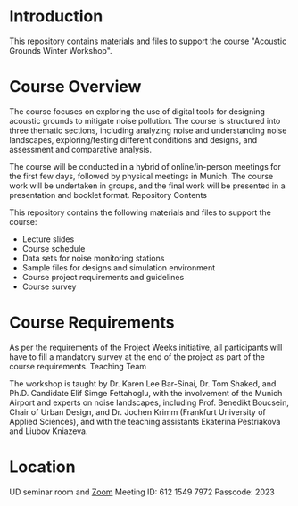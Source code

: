 # Introduction

This repository contains materials and files to support the course "Acoustic Grounds Winter Workshop".

# Course Overview
The course focuses on exploring the use of digital tools for designing acoustic grounds to mitigate noise pollution. The course is structured into three thematic sections, including analyzing noise and understanding noise landscapes, exploring/testing different conditions and designs, and assessment and comparative analysis.

The course will be conducted in a hybrid of online/in-person meetings for the first few days, followed by physical meetings in Munich. The course work will be undertaken in groups, and the final work will be presented in a presentation and booklet format.
Repository Contents

This repository contains the following materials and files to support the course:

- Lecture slides
- Course schedule
- Data sets for noise monitoring stations
- Sample files for designs and simulation environment
- Course project requirements and guidelines
- Course survey

# Course Requirements

As per the requirements of the Project Weeks initiative, all participants will have to fill a mandatory survey at the end of the project as part of the course requirements.
Teaching Team

The workshop is taught by Dr. Karen Lee Bar-Sinai, Dr. Tom Shaked, and Ph.D. Candidate Elif Simge Fettahoglu, with the involvement of the Munich Airport and experts on noise landscapes, including Prof. Benedikt Boucsein, Chair of Urban Design, and Dr. Jochen Krimm (Frankfurt University of Applied Sciences), and with the teaching assistants Ekaterina Pestriakova and Liubov Kniazeva.

# Location
UD seminar room and [Zoom](https://tum-conf.zoom.us/j/61215497972?pwd=NHZRYzdRWnEzUmRlZmgrUmFpM3RJUT09)
Meeting ID: 612 1549 7972
Passcode: 2023
